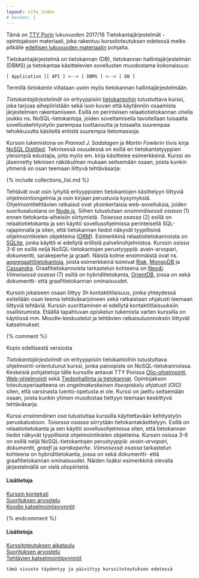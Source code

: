 ```yaml
---
layout: site_index
# kesken: 1
---
```


Tämä on [TTY Porin](http://www.poridi.fi) lukuvuoden 2017/18 Tietokantajärjestelmät -opintojakson materiaali, joka rakentuu kurssitoteutuksen edetessä melko pitkälle [edellisen lukuvuoden materiaalin](https://timedu.github.io/tkj2017k/) pohjalta. 
 

Tietokantajärjestelmä on tietokannan (DB), tietokannan hallintajärjestelmän (DBMS) ja tietokantaa käsittelevien sovellusten muodostama kokonaisuus:

~~~
[ Application ][ API ] <--> [ DBMS ] <--> [ DB ]
~~~

Termillä *tietokanta* viitataan usein myös tietokannan hallintajärjestelmään.

*Tietokantajärjestelmät* on erityyppisiin [tietokantoihin][database] tutustuttava kurssi, joka tarjoaa aihepiiristään sekä ison kuvan että käytännön osaamista järjestelmien rakentamiseen. Esillä on perinteisen relaatiotietokannan ohella joukko ns. NoSQL-tietokantoja, joiden soveltamisella tavoitellaan toisaalta sovelluskehitystyön parempaa tuottavuutta ja toisaalta suurempaa tehokkuuutta käsitellä entistä suurempia tietomassoja.

[database]: https://en.wikipedia.org/wiki/Database

Kurssin lukemistona on *Pramod J. Sadalagen* ja *Martin Fowlerin* tiivis kirja [NoSQL Distilled](viitteet/#nosql-distilled). Teknisessä osuudessä on esillä eri tietokantatyyppien yleisimpiä edustajia, joita myös em. kirja käsittelee esimerkkeinä. Kurssi on jäsennetty teknisen näkökulman mukaan seitsemään osaan, joista kunkin ytimenä on osan teemaan liittyvä tehtäväsarja:

[NoSQL Distilled]: https://www.pearson.com/us/higher-education/program/Sadalage-No-SQL-Distilled-A-Brief-Guide-to-the-Emerging-World-of-Polyglot-Persistence/PGM75436.html

{% include collections_list.md %}

Tehtävät ovat osin lyhyitä erityyppisten tietokantojen käsittelyyn liittyviä ohjelmointiongelmia ja osin kirjaan perustuvia kysymyksiä. Ohjelmointitehtävien ratkaisut ovat yksinkertaisia web-sovelluksia, joiden suoritusalustana on  [Node.js](https://nodejs.org/en/). Siihen tutustutaan *ensimmäisessä osassa* (1) ennen tietokanta-aiheisiin siirtymistä. *Toisessa osassa* (2) esillä on relaatiotietokanta ja sen käyttö sovellusohjelmissa perinteisellä SQL-rajapinnalla ja siten, että tietokannan tiedot näkyvät tyypillisinä ohjelmointikielen objekteina ([ORM](https://en.wikipedia.org/wiki/Object-relational_mapping)). Esimerkkinä relaatiotietokannoista on [SQLite][sqlite], jonka käyttö ei edellytä erillistä palvelinohjelmistoa. Kurssin *osissa 3-6* on esillä neljä NoSQL-tietokantojen  perustyyppiä: avain-arvopari, dokumentti, sarakeperhe ja graafi. Näistä kolme ensimmäistä ovat ns. [aggregaattitietokantoja](https://martinfowler.com/bliki/AggregateOrientedDatabase.html), joista esimerkkeinä toimivat [Riak][riak], [MongoDB][mongodb] ja [Cassandra][cassandra]. Graafitietokannoista tarkastelun kohteena on [Neo4j][neo4j]. *Viimeisessä osassa* (7) esillä on hybriditietokanta, [OrientDB][orientdb], jossa on sekä dokumentti- että graafitietokannan ominaisuudet. 

Kurssin jokaiseen osaan liittyy 3h kontaktitilaisuus, jonka yhteydessä esitellään osan teema tehtäväsarjoineen sekä ratkaistaan ohjatusti teemaan liittyviä tehtäviä. Kurssin suorittaminen ei edellytä kontaktitilaisuuksiin osallistumista. Etäällä tapahtuvan opiskelun tukemista varten kurssilla on käytössä mm. Moodle-keskustelut ja tehtävien ratkaisuluonnoksiin liittyvät katselmukset.


[sqlite]: https://www.sqlite.org
[riak]: http://basho.com/products/riak-kv/
[mongodb]: https://www.mongodb.com
[neo4j]: https://neo4j.com
[cassandra]: http://cassandra.apache.org
[orientdb]: http://orientdb.com




{% comment %}




Kopio edellisestä versiosta


*Tietokantajärjestelmät* on erityyppisiin tietokantoihin tutustuttava ohjelmointi-orientutunut kurssi, jonka painopiste on NoSQL-tietokannoissa. Keskeisiä pohjatietoja tälle kurssille antavat TTY Porissa [Olio-ohjelmointi][olio], [Web-ohjelmointi][jwo] sekä [Tiedonhallinta ja tietokannat][tiha]. Opintojakson toteutusperiaatteena on *ongelmakeskeinen itseopiskelu ohjatusti (OIO)* siten, että varsinasta luento-opetusta ei ole. Kurssi on jaettu seitsemään osaan, joista kunkin ytimen muodostaa tiettyyn teemaan keskittyvä tehtäväsarja.

[olio]: http://www.tut.fi/opinto-opas/wwwoppaat/opas2016-2017/pori/laitokset/Pori/PLA-32100.html
[jwo]: http://www.tut.fi/opinto-opas/wwwoppaat/opas2016-2017/pori/laitokset/Pori/PLA-32811.html
[tiha]: http://www.tut.fi/opinto-opas/wwwoppaat/opas2016-2017/pori/laitokset/Pori/PLA-32602.html

Kurssi *ensimmäinen osa* tutustuttaa kurssilla käyttettavään kehitystyön peruskalustoon. *Toisessa osassa* siirrytään tietokantakäsittelyyn. Esillä on relaatiotietokanta ja sen käyttö sovellusohjelmissa siten, että tietokannan tiedot näkyvät tyypillisinä ohjelmointikielen objekteina. Kurssin osissa 3-6 on esillä neljä NoSQL-tietokantojen  perustyyppiä: *avain-arvopari*, *dokumentti*, *graafi* ja *sarakeperhe*. *Viimeisessä osassa* tarkastelun kohteena on hybriditietokanta, jossa on sekä dokumentti- että graafitietokannan ominaisuudet. Näiden lisäksi esimerkkinä olevalla järjestelmällä on vielä oliopiirteitä.

#### Lisätietoja

[Kurssin konteksti](konteksti)   
[Suorituksen arvostelu](arvostelu)   
[Koodin katselmointipyynnöt](https://moodle2.tut.fi/mod/forum/discuss.php?d=74758)   


{% endcomment %}

#### Lisätietoja

[Kurssitoteutuksen aikataulu](aikataulu)   
[Suorituksen arvostelu](arvostelu)   
[Tehtävien katselmointipyynnöt](katselmukset)   

~~~
tämä sivusto täydentyy ja päivittyy kurssitoteutuksen edetessä
~~~
